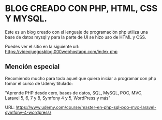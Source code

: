 # BLOG CREADO CON PHP, HTML, CSS Y MYSQL.

Este es un blog creado con el lenguaje de programación php utiliza una base de datos mysql y para la parte de UI se hizo uso de HTML y CSS.

Puedes ver el sitio en la siguiente url: https://videojuegosblog.000webhostapp.com/index.php

## Mención especial
Recomiendo mucho para todo aquel que quiera iniciar a programar con php tomar el curso de Udemy titulado: 

"Aprende PHP desde cero, bases de datos, SQL, MySQL, POO, MVC, Laravel 5, 6, 7 y 8, Symfony 4 y 5, WordPress y más" 

URL: https://www.udemy.com/course/master-en-php-sql-poo-mvc-laravel-symfony-4-wordpress/
